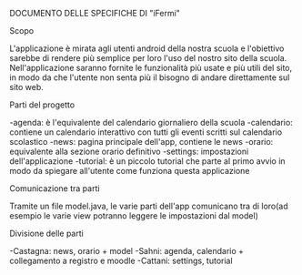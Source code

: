 DOCUMENTO DELLE SPECIFICHE DI "iFermi"

Scopo

L'applicazione è mirata agli utenti android della nostra scuola e l'obiettivo sarebbe di rendere più semplice per loro l'uso del nostro sito della scuola.
Nell'applicazione saranno fornite le funzionalità più usate e più utili del sito, in modo da che l'utente non senta più il bisogno di andare direttamente sul sito web.

Parti del progetto

-agenda: è l'equivalente del calendario giornaliero della scuola
-calendario: contiene un calendario interattivo con tutti gli eventi scritti sul calendario scolastico
-news: pagina principale dell'app, contiene le news
-orario: equivalente alla sezione orario definitivo
-settings: impostazioni dell'applicazione
-tutorial: è un piccolo tutorial che parte al primo avvio in modo da spiegare all'utente come funziona questa applicazione

Comunicazione tra parti

Tramite un file model.java, le varie parti dell'app comunicano tra di loro(ad esempio le varie view potranno leggere le impostazioni dal model)

Divisione delle parti

-Castagna: news, orario + model
-Sahni: agenda, calendario + collegamento a registro e moodle
-Cattani: settings, tutorial
